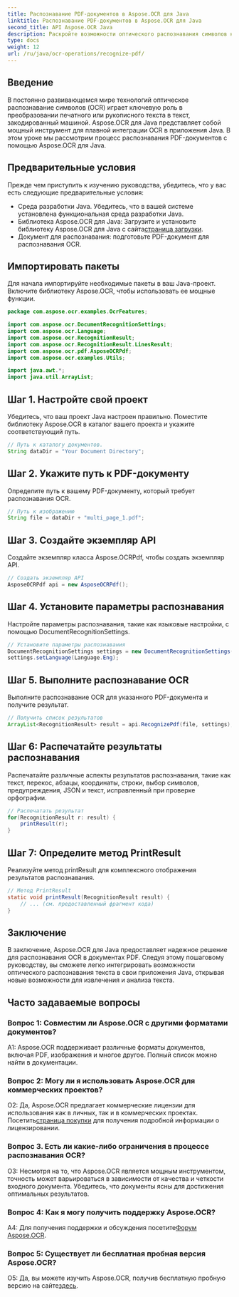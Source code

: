 ```yaml
---
title: Распознавание PDF-документов в Aspose.OCR для Java
linktitle: Распознавание PDF-документов в Aspose.OCR для Java
second_title: API Aspose.OCR Java
description: Раскройте возможности оптического распознавания символов на Java с помощью Aspose.OCR. Распознавайте текст в PDF-документах без особых усилий. Повысьте эффективность своих приложений за счет точности и скорости.
type: docs
weight: 12
url: /ru/java/ocr-operations/recognize-pdf/
---
```

## Введение

В постоянно развивающемся мире технологий оптическое распознавание символов (OCR) играет ключевую роль в преобразовании печатного или рукописного текста в текст, закодированный машиной. Aspose.OCR для Java представляет собой мощный инструмент для плавной интеграции OCR в приложения Java. В этом уроке мы рассмотрим процесс распознавания PDF-документов с помощью Aspose.OCR для Java.

## Предварительные условия

Прежде чем приступить к изучению руководства, убедитесь, что у вас есть следующие предварительные условия:

- Среда разработки Java. Убедитесь, что в вашей системе установлена функциональная среда разработки Java.
-  Библиотека Aspose.OCR для Java: Загрузите и установите библиотеку Aspose.OCR для Java с сайта[страница загрузки](https://releases.aspose.com/ocr/java/).
- Документ для распознавания: подготовьте PDF-документ для распознавания OCR.

## Импортировать пакеты

Для начала импортируйте необходимые пакеты в ваш Java-проект. Включите библиотеку Aspose.OCR, чтобы использовать ее мощные функции.

```java
package com.aspose.ocr.examples.OcrFeatures;

import com.aspose.ocr.DocumentRecognitionSettings;
import com.aspose.ocr.Language;
import com.aspose.ocr.RecognitionResult;
import com.aspose.ocr.RecognitionResult.LinesResult;
import com.aspose.ocr.pdf.AsposeOCRPdf;
import com.aspose.ocr.examples.Utils;

import java.awt.*;
import java.util.ArrayList;
```

## Шаг 1. Настройте свой проект

Убедитесь, что ваш проект Java настроен правильно. Поместите библиотеку Aspose.OCR в каталог вашего проекта и укажите соответствующий путь.

```java
// Путь к каталогу документов.
String dataDir = "Your Document Directory";
```

## Шаг 2. Укажите путь к PDF-документу

Определите путь к вашему PDF-документу, который требует распознавания OCR.

```java
// Путь к изображению
String file = dataDir + "multi_page_1.pdf";
```

## Шаг 3. Создайте экземпляр API

Создайте экземпляр класса Aspose.OCRPdf, чтобы создать экземпляр API.

```java
// Создать экземпляр API
AsposeOCRPdf api = new AsposeOCRPdf();
```

## Шаг 4. Установите параметры распознавания

Настройте параметры распознавания, такие как языковые настройки, с помощью DocumentRecognitionSettings.

```java
// Установите параметры распознавания
DocumentRecognitionSettings settings = new DocumentRecognitionSettings(2);
settings.setLanguage(Language.Eng);
```

## Шаг 5. Выполните распознавание OCR

Выполните распознавание OCR для указанного PDF-документа и получите результат.

```java
// Получить список результатов
ArrayList<RecognitionResult> result = api.RecognizePdf(file, settings);
```

## Шаг 6: Распечатайте результаты распознавания

Распечатайте различные аспекты результатов распознавания, такие как текст, перекос, абзацы, координаты, строки, выбор символов, предупреждения, JSON и текст, исправленный при проверке орфографии.

```java
// Распечатать результат
for(RecognitionResult r: result) {
    printResult(r);
}
```

## Шаг 7: Определите метод PrintResult

Реализуйте метод printResult для комплексного отображения результатов распознавания.

```java
// Метод PrintResult
static void printResult(RecognitionResult result) {
    // ... (см. предоставленный фрагмент кода)
}
```

## Заключение

В заключение, Aspose.OCR для Java предоставляет надежное решение для распознавания OCR в документах PDF. Следуя этому пошаговому руководству, вы сможете легко интегрировать возможности оптического распознавания текста в свои приложения Java, открывая новые возможности для извлечения и анализа текста.

## Часто задаваемые вопросы

### Вопрос 1: Совместим ли Aspose.OCR с другими форматами документов?

A1: Aspose.OCR поддерживает различные форматы документов, включая PDF, изображения и многое другое. Полный список можно найти в документации.

### Вопрос 2: Могу ли я использовать Aspose.OCR для коммерческих проектов?

 О2: Да, Aspose.OCR предлагает коммерческие лицензии для использования как в личных, так и в коммерческих проектах. Посетить[страница покупки](https://purchase.aspose.com/buy) для получения подробной информации о лицензировании.

### Вопрос 3. Есть ли какие-либо ограничения в процессе распознавания OCR?

О3: Несмотря на то, что Aspose.OCR является мощным инструментом, точность может варьироваться в зависимости от качества и четкости входного документа. Убедитесь, что документы ясны для достижения оптимальных результатов.

### Вопрос 4: Как я могу получить поддержку Aspose.OCR?

 A4: Для получения поддержки и обсуждения посетите[Форум Aspose.OCR](https://forum.aspose.com/c/ocr/16).

### Вопрос 5: Существует ли бесплатная пробная версия Aspose.OCR?

 О5: Да, вы можете изучить Aspose.OCR, получив бесплатную пробную версию на сайте[здесь](https://releases.aspose.com/).